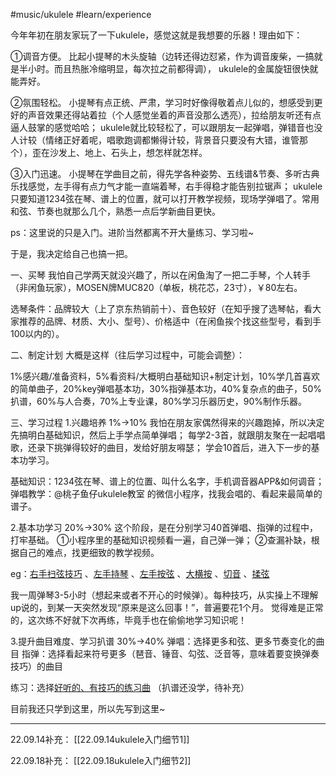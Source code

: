 #music/ukulele #learn/experience 

今年年初在朋友家玩了一下ukulele，感觉这就是我想要的乐器！理由如下：

①调音方便。
比起小提琴的木头旋轴（边转还得边怼紧，作为调音废柴，一搞就是半小时。而且热胀冷缩明显，每次拉之前都得调），
ukulele的金属旋钮很快就能弄好。

②氛围轻松。
小提琴有点正统、严肃，学习时好像得敬着点儿似的，想感受到更好的声音效果还得站着拉（个人感觉坐着的声音没那么透亮），拉给朋友听还有点逼人鼓掌的感觉哈哈；
ukulele就比较轻松了，可以跟朋友一起弹唱，弹错音也没人计较（情绪正好着呢，唱歌跑调都懒得计较，背景音只要没有大错，谁管那个），歪在沙发上、地上、石头上，想怎样就怎样。

③入门迅速。
小提琴在学曲目之前，得先学各种姿势、五线谱&节奏、多听古典乐找感觉，左手得有点力气才能一直端着琴，右手得稳才能告别拉锯声；
ukulele只要知道1234弦在琴、谱上的位置，就可以打开教学视频，现场学弹唱了。常用和弦、节奏也就那么几个，熟悉一点后学新曲目更快。

ps：这里说的只是入门。进阶当然都离不开大量练习、学习啦~

于是，我决定给自己也搞一把。

一、买琴
我怕自己学两天就没兴趣了，所以在闲鱼淘了一把二手琴，个人转手（非闲鱼玩家），MOSEN牌MUC820（单板，桃花芯，23寸），￥80左右。

选琴条件：品牌较大（上了京东热销前十）、音色较好（在知乎搜了选琴帖，看大家推荐的品牌、材质、大小、型号）、价格适中（在闲鱼挨个找这些型号，看到手100以内的）。

二、制定计划
大概是这样（往后学习过程中，可能会调整）：

1%感兴趣/准备资料，5%看资料/大概明白基础知识+制定计划，10%学几首喜欢的简单曲子，20%key弹唱基本功，30%指弹基本功，40%复杂点的曲子，50%扒谱，60%与人合奏，70%上专业课，80%学习乐器历史，90%制作乐器。

三、学习过程
1.兴趣培养 1%→10%
我怕在朋友家偶然得来的兴趣跑掉，所以决定先搞明白基础知识，然后上手学点简单弹唱；
每学2-3首，就跟朋友聚在一起唱唱歌，还录下挑弹得较好的曲目，发给好朋友嘚瑟；
学会10首后，进入下一步的基本功学习。

基础知识：1234弦在琴、谱上的位置、叫什么名字，手机调音器APP&如何调音；
弹唱教学：@桃子鱼仔ukulele教室 的微信小程序，找我会唱的、看起来最简单的谱子。

2.基本功学习 20%→30%
这个阶段，是在分别学习40首弹唱、指弹的过程中，打牢基础。
①小程序里的基础知识视频看一遍，自己弹一弹；
②查漏补缺，根据自己的难点，找更细致的教学视频。

eg：[右手扫弦技巧](https://www.bilibili.com/video/BV1pU4y177RG?spm_id_from=333.999.0.0&vd_source=f66e0891a6ac513c7709150a803a70e1) 、[左手持琴](https://www.bilibili.com/video/BV1wK4y1u7FF/?spm_id_from=333.788&vd_source=f66e0891a6ac513c7709150a803a70e1) 、[左手按弦](https://www.bilibili.com/video/BV1V44y1h7ub/?spm_id_from=333.788&vd_source=f66e0891a6ac513c7709150a803a70e1) 、[大横按](https://www.bilibili.com/video/BV1f54y1q7FM?spm_id_from=333.999.0.0&vd_source=f66e0891a6ac513c7709150a803a70e1) 、[切音](https://www.bilibili.com/video/BV1ok4y1B7Ny?spm_id_from=333.999.0.0&vd_source=f66e0891a6ac513c7709150a803a70e1) 、[揉弦](https://www.bilibili.com/video/BV1Js411p7ai?spm_id_from=333.999.0.0&vd_source=f66e0891a6ac513c7709150a803a70e1)

我一周弹琴3-5小时（想起来或者不开心的时候弹）。每种技巧，从实操上不理解up说的，到某一天突然发现“原来是这么回事！”，普遍要花1个月。
觉得难是正常的，这次练不好就下次再练，毕竟手也在偷偷地学习知识呢！

3.提升曲目难度、学习扒谱 30%→40%
弹唱：选择更多和弦、更多节奏变化的曲目
指弹：选择看起来符号更多（琶音、锤音、勾弦、泛音等，意味着要变换弹奏技巧）的曲目

练习：选择[好听的、有技巧的练习曲](https://www.bilibili.com/video/BV1kJ411C75r?is_story_h5=false&p=1&share_from=ugc&share_medium=android&share_plat=android&share_session_id=d4ff3cd2-15a0-4189-8d88-d2c264555376&share_source=COPY&share_tag=s_i&timestamp=1662874034&unique_k=U3uoxVl&share_times=1&vd_source=f66e0891a6ac513c7709150a803a70e1)
（扒谱还没学，待补充）

目前我还只学到这里，所以先写到这里~

---
22.09.14补充：
[[22.09.14ukulele入门细节1]]

22.09.18补充：
[[22.09.18ukulele入门细节2]]